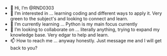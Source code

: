 - 👋 Hi, I’m @RND0303
- 👀 I’m interested in ... learning coding and different ways to apply it. Very green to the subject's and looking to connect and learn. 
- 🌱 I’m currently learning ... Python is my main focus currently 
- 💞️ I’m looking to collaborate on ... literally anything, trying to expand my knowledge base. Very edgar to help and learn. 
- 📫 How to reach me ... anyway honestly. Just message me and I will get back to you? 

<!---
RND0303/RND0303 is a ✨ special ✨ repository because its `README.md` (this file) appears on your GitHub profile.
You can click the Preview link to take a look at your changes.
--->

